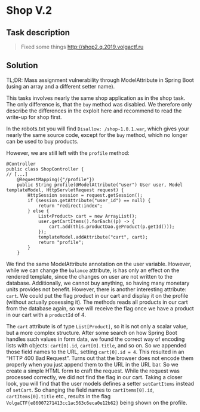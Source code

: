 Shop V.2
========

Task description
----------------

> Fixed some things http://shop2.q.2019.volgactf.ru

Solution
--------

TL;DR: Mass assignment vulnerability through ModelAttribute in Spring Boot
(using an array and a different setter name).

This tasks involves nearly the same shop application as in the shop task. The
only difference is, that the `buy` method was disabled. We therefore only
describe the differences in the exploit here and recommend to read the write-up
for shop first.

In the robots.txt you will find `Disallow: /shop-1.0.1.war`, which gives your
nearly the same source code, except for the `buy` method, which no longer can
be used to buy products.

However, we are still left with the `profile` method:

    @Controller
    public class ShopController {
    // [...]
        @RequestMapping({"/profile"})
        public String profile(@ModelAttribute("user") User user, Model templateModel, HttpServletRequest request) {
            HttpSession session = request.getSession();
            if (session.getAttribute("user_id") == null) {
                return "redirect:index";
            } else {
                List<Product> cart = new ArrayList();
                user.getCartItems().forEach((p) -> {
                    cart.add(this.productDao.geProduct(p.getId()));
                });
                templateModel.addAttribute("cart", cart);
                return "profile";
            }
        }

We find the same ModelAttribute annotation on the user variable. However,
while we can change the `balance` attribute, is has only an effect on the
rendered template, since the changes on user are not written to the database.
Additionally, we cannot buy anything, so having many monetary units provides
not benefit. However, there is another interesting attribute: `cart`. We could
put the flag product in our cart and display it on the profile (without
actually posessing it). The methods reads all products in our cart from the
database again, so we will receive the flag once we have a product in our cart
with a `productId` of 4.

The `cart` attribute is of type `List[Product]`, so it is not only a scalar
value, but a more complex structure. After some search on how Spring Boot
handles such values in form data, we found the correct way of encoding lists
with objects: `cart[0].id`, `cart[0].title`, and so on. So we appended those
field names to the URL, setting `cart[0].id = 4`. This resulted in an “HTTP 400
Bad Request”. Turns out that the browser does not encode them properly when
you just append them to the URL in the URL bar. So we create a simple HTML form
to craft the request. While the request was processed correctly, we did not
find the flag in our cart. Taking a closer look, you will find that the user
models defines a setter `setCartItems` instead of `setCart`. So changing the
field names to `cartItems[0].id`, `cartItems[0].title` etc., results in the
flag `VolgaCTF{e86007271413cc1ac563c6eca0e12b62}` being shown on the profile.

